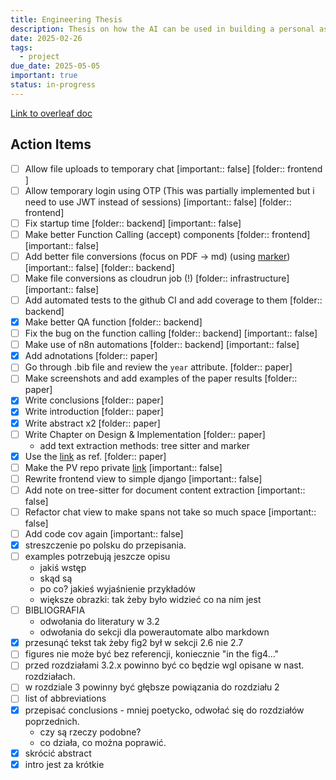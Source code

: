 ```yaml
---
title: Engineering Thesis
description: Thesis on how the AI can be used in building a personal assistant
date: 2025-02-26
tags:
  - project
due_date: 2025-05-05
important: true
status: in-progress
---
```


[Link to overleaf doc](https://www.overleaf.com/project/67700d7144fd0bf691e02b75)

## Action Items

- [ ] Allow file uploads to temporary chat [important:: false] [folder:: frontend ]
- [ ] Allow temporary login using OTP (This was partially implemented but i need to use JWT instead of sessions) [important:: false] [folder:: frontend]
- [ ] Fix startup time [folder:: backend] [important:: false]
- [ ] Make better Function Calling (accept) components [folder:: frontend] [important:: false]
- [ ] Add better file conversions (focus on PDF -> md) (using [marker](https://github.com/VikParuchuri/marker)) [important:: false] [folder:: backend]
- [ ] Make file conversions as cloudrun job (!) [folder:: infrastructure] [important:: false]
- [ ] Add automated tests to the github CI and add coverage to them [folder:: backend]
- [x] Make better QA function [folder:: backend]
- [ ] Fix the bug on the function calling [folder:: backend] [important:: false]
- [ ] Make use of n8n automations  [folder:: backend] [important:: false]
- [x] Add adnotations [folder:: paper]
- [ ] Go through .bib file and review the `year` attribute. [folder:: paper]
- [ ] Make screenshots and add examples of the paper results [folder:: paper]
- [x] Write conclusions [folder:: paper]
- [x] Write introduction [folder:: paper]
- [x] Write abstract x2 [folder:: paper]
- [ ] Write Chapter on Design & Implementation [folder:: paper]
    - add text extraction methods: tree sitter and marker
- [x] Use the [link](https://arxiv.org/pdf/2502.21321) as ref. [folder:: paper]
- [ ] Make the PV repo private [link](https://github.com/ChrisW-priv/PersonalVault) [important:: false]
- [ ] Rewrite frontend view to simple django [important:: false]
- [ ] Add note on tree-sitter for document content extraction [important:: false]
- [ ] Refactor chat view to make spans not take so much space [important:: false]
- [ ] Add code cov again [important:: false]
- [x] streszczenie po polsku do przepisania.
- [ ] examples potrzebują jeszcze opisu
    - jakiś wstęp
    - skąd są
    - po co? jakieś wyjaśnienie przykładów
    - większe obrazki: tak żeby było widzieć co na nim jest
- [ ] BIBLIOGRAFIA
    - odwołania do literatury w 3.2
    - odwołania do sekcji dla powerautomate albo markdown
- [x] przesunąć tekst tak żeby fig2 był w sekcji 2.6 nie 2.7
- [ ] figures nie może być bez referencji, koniecznie "in the fig4..."
- [ ] przed rozdziałami 3.2.x powinno być co będzie wgl opisane w nast. rozdziałach.
- [ ] w rozdziale 3 powinny być głębsze powiązania do rozdziału 2
- [ ] list of abbreviations
- [x] przepisać conclusions - mniej poetycko, odwołać się do rozdziałów poprzednich.
    - czy są rzeczy podobne?
    - co działa, co można poprawić.
- [x] skrócić abstract
- [x] intro jest za krótkie
